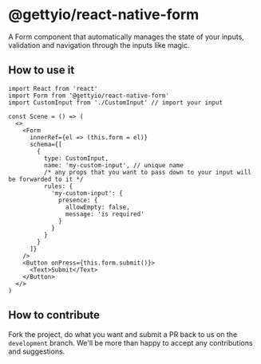 # @gettyio/react-native-form

A Form component that automatically manages the state of your inputs, validation and navigation through the inputs like magic.

## How to use it
```
import React from 'react'
import Form from '@gettyio/react-native-form'
import CustomInput from './CustomInput' // import your input

const Scene = () => (
  <>
    <Form
      innerRef={el => (this.form = el)}
      schema={[
        {
          type: CustomInput,
          name: 'my-custom-input', // unique name
          /* any props that you want to pass down to your input will be forwarded to it */
          rules: {
            'my-custom-input': {
              presence: {
                allowEmpty: false,
                message: 'is required'
              }
            }
          }
        }
      ]}
    />
    <Button onPress={this.form.submit()}>
      <Text>Submit</Text>
    </Button>
  </>
)
```

## How to contribute
Fork the project, do what you want and submit a PR back to us on the `development` branch. We'll be more than happy to accept any contributions and suggestions.
